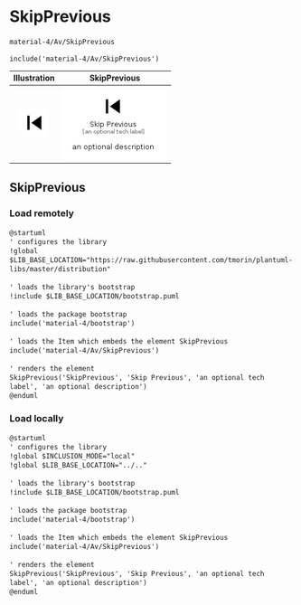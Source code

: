 # SkipPrevious


```text
material-4/Av/SkipPrevious
```

```text
include('material-4/Av/SkipPrevious')
```



| Illustration | SkipPrevious |
| :---: | :---: |
| ![illustration for Illustration](../../material-4/Av/SkipPrevious.png) | ![illustration for SkipPrevious](../../material-4/Av/SkipPrevious.Local.png) |




## SkipPrevious

### Load remotely
```plantuml
@startuml
' configures the library
!global $LIB_BASE_LOCATION="https://raw.githubusercontent.com/tmorin/plantuml-libs/master/distribution"

' loads the library's bootstrap
!include $LIB_BASE_LOCATION/bootstrap.puml

' loads the package bootstrap
include('material-4/bootstrap')

' loads the Item which embeds the element SkipPrevious
include('material-4/Av/SkipPrevious')

' renders the element
SkipPrevious('SkipPrevious', 'Skip Previous', 'an optional tech label', 'an optional description')
@enduml
```

### Load locally
```plantuml
@startuml
' configures the library
!global $INCLUSION_MODE="local"
!global $LIB_BASE_LOCATION="../.."

' loads the library's bootstrap
!include $LIB_BASE_LOCATION/bootstrap.puml

' loads the package bootstrap
include('material-4/bootstrap')

' loads the Item which embeds the element SkipPrevious
include('material-4/Av/SkipPrevious')

' renders the element
SkipPrevious('SkipPrevious', 'Skip Previous', 'an optional tech label', 'an optional description')
@enduml
```

